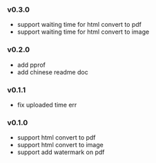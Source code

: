 ### v0.3.0
- support waiting time for html convert to pdf
- support waiting time for html convert to image
### v0.2.0
- add pprof
- add chinese readme doc
### v0.1.1
- fix uploaded time err
### v0.1.0
- support html convert to pdf
- support html convert to image
- support add watermark on pdf
